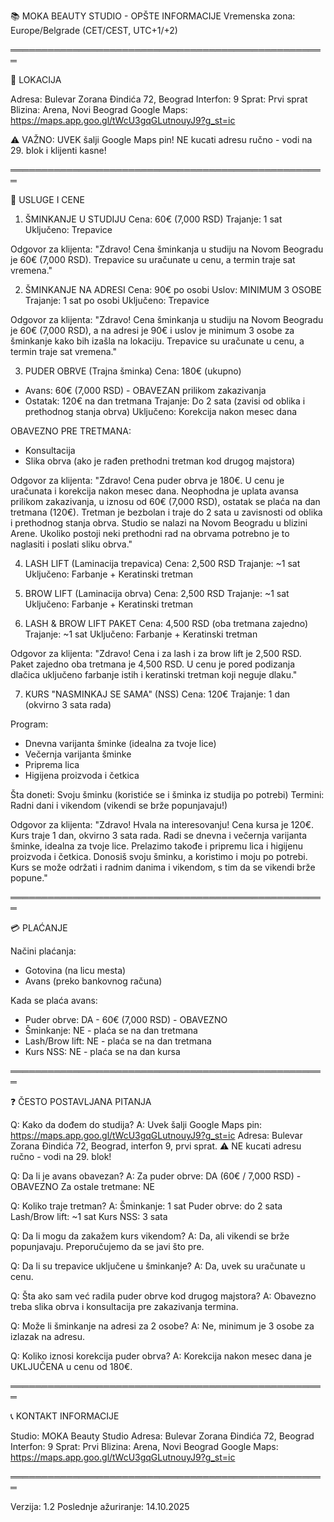 📚 MOKA BEAUTY STUDIO - OPŠTE INFORMACIJE
Vremenska zona: Europe/Belgrade (CET/CEST, UTC+1/+2)

═══════════════════════════════════════════════════

📍 LOKACIJA

Adresa: Bulevar Zorana Đindića 72, Beograd
Interfon: 9
Sprat: Prvi sprat
Blizina: Arena, Novi Beograd
Google Maps: https://maps.app.goo.gl/tWcU3gqGLutnouyJ9?g_st=ic

⚠️ VAŽNO: UVEK šalji Google Maps pin! NE kucati adresu ručno - vodi na 29. blok i klijenti kasne!

═══════════════════════════════════════════════════

💄 USLUGE I CENE

1. ŠMINKANJE U STUDIJU
Cena: 60€ (7,000 RSD)
Trajanje: 1 sat
Uključeno: Trepavice

Odgovor za klijenta:
"Zdravo! Cena šminkanja u studiju na Novom Beogradu je 60€ (7,000 RSD). Trepavice su uračunate u cenu, a termin traje sat vremena."

2. ŠMINKANJE NA ADRESI
Cena: 90€ po osobi
Uslov: MINIMUM 3 OSOBE
Trajanje: 1 sat po osobi
Uključeno: Trepavice

Odgovor za klijenta:
"Zdravo! Cena šminkanja u studiju na Novom Beogradu je 60€ (7,000 RSD), a na adresi je 90€ i uslov je minimum 3 osobe za šminkanje kako bih izašla na lokaciju. Trepavice su uračunate u cenu, a termin traje sat vremena."

3. PUDER OBRVE (Trajna šminka)
Cena: 180€ (ukupno)
- Avans: 60€ (7,000 RSD) - OBAVEZAN prilikom zakazivanja
- Ostatak: 120€ na dan tretmana
Trajanje: Do 2 sata (zavisi od oblika i prethodnog stanja obrva)
Uključeno: Korekcija nakon mesec dana

OBAVEZNO PRE TRETMANA:
- Konsultacija
- Slika obrva (ako je rađen prethodni tretman kod drugog majstora)

Odgovor za klijenta:
"Zdravo! Cena puder obrva je 180€. U cenu je uračunata i korekcija nakon mesec dana. Neophodna je uplata avansa prilikom zakazivanja, u iznosu od 60€ (7,000 RSD), ostatak se plaća na dan tretmana (120€). Tretman je bezbolan i traje do 2 sata u zavisnosti od oblika i prethodnog stanja obrva. Studio se nalazi na Novom Beogradu u blizini Arene. Ukoliko postoji neki prethodni rad na obrvama potrebno je to naglasiti i poslati sliku obrva."

4. LASH LIFT (Laminacija trepavica)
Cena: 2,500 RSD
Trajanje: ~1 sat
Uključeno: Farbanje + Keratinski tretman

5. BROW LIFT (Laminacija obrva)
Cena: 2,500 RSD
Trajanje: ~1 sat
Uključeno: Farbanje + Keratinski tretman

6. LASH & BROW LIFT PAKET
Cena: 4,500 RSD (oba tretmana zajedno)
Trajanje: ~1 sat
Uključeno: Farbanje + Keratinski tretman

Odgovor za klijenta:
"Zdravo! Cena i za lash i za brow lift je 2,500 RSD. Paket zajedno oba tretmana je 4,500 RSD. U cenu je pored podizanja dlačica uključeno farbanje istih i keratinski tretman koji neguje dlaku."

7. KURS "NASMINKAJ SE SAMA" (NSS)
Cena: 120€
Trajanje: 1 dan (okvirno 3 sata rada)

Program:
- Dnevna varijanta šminke (idealna za tvoje lice)
- Večernja varijanta šminke
- Priprema lica
- Higijena proizvoda i četkica

Šta doneti: Svoju šminku (koristiće se i šminka iz studija po potrebi)
Termini: Radni dani i vikendom (vikendi se brže popunjavaju!)

Odgovor za klijenta:
"Zdravo! Hvala na interesovanju! Cena kursa je 120€. Kurs traje 1 dan, okvirno 3 sata rada. Radi se dnevna i večernja varijanta šminke, idealna za tvoje lice. Prelazimo takođe i pripremu lica i higijenu proizvoda i četkica. Donosiš svoju šminku, a koristimo i moju po potrebi. Kurs se može održati i radnim danima i vikendom, s tim da se vikendi brže popune."

═══════════════════════════════════════════════════

💳 PLAĆANJE

Načini plaćanja:
- Gotovina (na licu mesta)
- Avans (preko bankovnog računa)

Kada se plaća avans:
- Puder obrve: DA - 60€ (7,000 RSD) - OBAVEZNO
- Šminkanje: NE - plaća se na dan tretmana
- Lash/Brow lift: NE - plaća se na dan tretmana
- Kurs NSS: NE - plaća se na dan kursa

═══════════════════════════════════════════════════

❓ ČESTO POSTAVLJANA PITANJA

Q: Kako da dođem do studija?
A: Uvek šalji Google Maps pin: https://maps.app.goo.gl/tWcU3gqGLutnouyJ9?g_st=ic
   Adresa: Bulevar Zorana Đindića 72, Beograd, interfon 9, prvi sprat.
   ⚠️ NE kucati adresu ručno - vodi na 29. blok!

Q: Da li je avans obavezan?
A: Za puder obrve: DA (60€ / 7,000 RSD) - OBAVEZNO
   Za ostale tretmane: NE

Q: Koliko traje tretman?
A: Šminkanje: 1 sat
   Puder obrve: do 2 sata
   Lash/Brow lift: ~1 sat
   Kurs NSS: 3 sata

Q: Da li mogu da zakažem kurs vikendom?
A: Da, ali vikendi se brže popunjavaju. Preporučujemo da se javi što pre.

Q: Da li su trepavice uključene u šminkanje?
A: Da, uvek su uračunate u cenu.

Q: Šta ako sam već radila puder obrve kod drugog majstora?
A: Obavezno treba slika obrva i konsultacija pre zakazivanja termina.

Q: Može li šminkanje na adresi za 2 osobe?
A: Ne, minimum je 3 osobe za izlazak na adresu.

Q: Koliko iznosi korekcija puder obrva?
A: Korekcija nakon mesec dana je UKLJUČENA u cenu od 180€.

═══════════════════════════════════════════════════

📞 KONTAKT INFORMACIJE

Studio: MOKA Beauty Studio
Adresa: Bulevar Zorana Đindića 72, Beograd
Interfon: 9
Sprat: Prvi
Blizina: Arena, Novi Beograd
Google Maps: https://maps.app.goo.gl/tWcU3gqGLutnouyJ9?g_st=ic

═══════════════════════════════════════════════════

Verzija: 1.2
Poslednje ažuriranje: 14.10.2025
